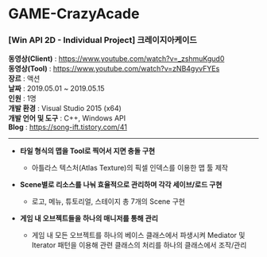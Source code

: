 # GAME-CrazyAcade
<h3>[Win API 2D - Individual Project] 크레이지아케이드</h3>

<b>동영상(Client)</b>    : https://www.youtube.com/watch?v=_zshmuKgud0
<br/><b>동영상(Tool)</b>      : https://www.youtube.com/watch?v=zNB4gyvFYEs
<br/><b>장르</b>              : 액션
<br/><b>날짜</b>              : 2019.05.01 ~ 2019.05.15
<br/><b>인원</b>              : 1명
<br/><b>개발 환경</b>         : Visual Studio 2015 (x64)
<br/><b>개발 언어 및 도구</b>  : C++, Windows API
<br/><b>Blog</b> : https://song-ift.tistory.com/41

<hr size="5">

* <b>타일 형식의 맵을 Tool로 찍어서 지면 충돌 구현</b>
  - 아틀라스 텍스처(Atlas Texture)의 픽셀 인덱스를 이용한 맵 툴 제작

* <b>Scene별로 리소스를 나눠 효율적으로 관리하며 각각 세이브/로드 구현</b>
  - 로고, 메뉴, 튜토리얼, 스테이지 총 7개의 Scene 구현

* <b>게임 내 오브젝트들을 하나의 매니저를 통해 관리</b>
  - 게임 내 모든 오브젝트를 하나의 베이스 클래스에서 파생시켜 Mediator 및 Iterator 패턴을 이용해 관련 클래스의 처리를 하나의 클래스에서 조작/관리
